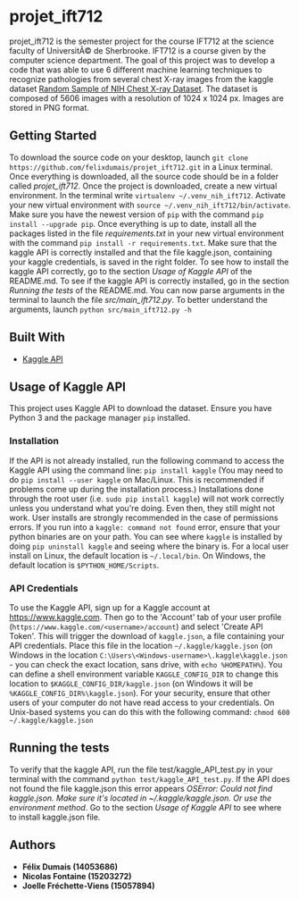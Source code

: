 ﻿# projet_ift712
projet_ift712 is the semester project for the course IFT712 at the science faculty of UniversitÃ© de Sherbrooke. IFT712 is a course given by the computer science department. The goal of this project was to develop a code that was able to use 6 different machine learning techniques to recognize pathologies from several chest X-ray images from the kaggle dataset [Random Sample of NIH Chest X-ray Dataset](https://www.kaggle.com/nih-chest-xrays/sample). The dataset is composed of 5606 images with a resolution of 1024 x 1024 px. Images are stored in PNG format.
## Getting Started
To download the source code on your desktop, launch `git clone https://github.com/felixdumais/projet_ift712.git` in a Linux terminal. Once everything is downloaded, all the source code should be in a folder called *projet_ift712*. 
Once the project is downloaded, create a new virtual environment. In the terminal write `virtualenv ~/.venv_nih_ift712`. Activate your new virtual environment with `source ~/.venv_nih_ift712/bin/activate`. Make sure you have the newest version of `pip` with the command `pip install --upgrade pip`.
Once everything is up to date, install all the packages listed in the file *requirements.txt* in your new virtual environment with the command `pip install -r requirements.txt`. 
Make sure that the kaggle API is correctly installed and that the file kaggle.json, containing your kaggle credentials, is saved in the right folder. To see how to install the kaggle API correctly, go to the section *Usage of Kaggle API* of the README.md. To see if the kaggle API is correctly installed, go in the section *Running the tests* of the README.md.
You can now parse arguments in the terminal to launch the file *src/main_ift712.py*. To better understand the arguments, launch `python src/main_ift712.py -h`
## Built With
* [Kaggle API](https://github.com/Kaggle/kaggle-api)
## Usage of Kaggle API
This project uses Kaggle API to download the dataset. Ensure you have Python 3 and the package manager `pip` installed.
### Installation
If the API is not already installed, run the following command to access the Kaggle API using the command line:
`pip install kaggle` (You may need to do `pip install --user kaggle` on Mac/Linux.  This is recommended if problems come up during the installation process.) Installations done through the root user (i.e. `sudo pip install kaggle`) will not work correctly unless you understand what you're doing.  Even then, they still might not work.  User installs are strongly recommended in the case of permissions errors.
If you run into a `kaggle: command not found` error, ensure that your python binaries are on your path.  You can see where `kaggle` is installed by doing `pip uninstall kaggle` and seeing where the binary is.  For a local user install on Linux, the default location is `~/.local/bin`.  On Windows, the default location is `$PYTHON_HOME/Scripts`.
### API Credentials
To use the Kaggle API, sign up for a Kaggle account at https://www.kaggle.com. Then go to the 'Account' tab of your user profile (`https://www.kaggle.com/<username>/account`) and select 'Create API Token'. This will trigger the download of `kaggle.json`, a file containing your API credentials. Place this file in the location `~/.kaggle/kaggle.json` (on Windows in the location `C:\Users\<Windows-username>\.kaggle\kaggle.json` - you can check the exact location, sans drive, with `echo %HOMEPATH%`). You can define a shell environment variable `KAGGLE_CONFIG_DIR` to change this location to `$KAGGLE_CONFIG_DIR/kaggle.json` (on Windows it will be `%KAGGLE_CONFIG_DIR%\kaggle.json`).
For your security, ensure that other users of your computer do not have read access to your credentials. On Unix-based systems you can do this with the following command: 
`chmod 600 ~/.kaggle/kaggle.json`
## Running the tests
To verify that the kaggle API, run the file test/kaggle_API_test.py in your terminal with the command `python test/kaggle_API_test.py`. If the API does not found the file kaggle.json this error appears *OSError: Could not find kaggle.json. Make sure it's located in ~/.kaggle/kaggle.json. Or use the environment method*. Go to the section *Usage of Kaggle API* to see where to install kaggle.json file.
## Authors
* **Félix Dumais (14053686)** 
* **Nicolas Fontaine (15203272)** 
* **Joelle Fréchette-Viens (15057894)** 